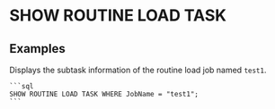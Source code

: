 # SHOW ROUTINE LOAD TASK

## Examples

Displays the subtask information of the routine load job named `test1`.

    ```sql
    SHOW ROUTINE LOAD TASK WHERE JobName = "test1";
    ```
